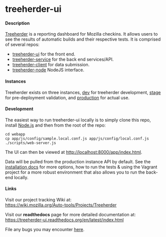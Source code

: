 treeherder-ui
=============

#### Description
[Treeherder](https://treeherder.mozilla.org) is a reporting dashboard for Mozilla checkins. It allows users to see the results of automatic builds and their respective tests. It is comprised of several repos:

* [treeherder-ui](https://github.com/mozilla/treeherder-ui) for the front end.
* [treeherder-service](https://github.com/mozilla/treeherder-service) for the back end services/API.
* [treeherder-client](https://github.com/mozilla/treeherder-client) for data submission.
* [treeherder-node](https://github.com/mozilla/treeherder-node) NodeJS interface.


#### Instances
Treeherder exists on three instances, [dev](http://treeherder-dev.allizom.org) for treeherder development, [stage](https://treeherder.allizom.org) for pre-deployment validation, and [production](https://treeherder.mozilla.org) for actual use.


#### Development
The easiest way to run treeherder-ui locally is to simply clone this repo, install [Node.js](http://nodejs.org/download/) and then from the root of the repo:

```
cd webapp
cp app/js/config/sample.local.conf.js app/js/config/local.conf.js
./scripts/web-server.js
```

The UI can then be viewed at [http://localhost:8000/app/index.html](http://localhost:8000/app/index.html).

Data will be pulled from the production instance API by default. See the [installation docs](https://treeherder-ui.readthedocs.org/en/latest/installation.html) for more options, how to run the tests & using the Vagrant project for a more robust environment that also allows you to run the back-end locally.


#### Links

Visit our project tracking Wiki at:  
https://wiki.mozilla.org/Auto-tools/Projects/Treeherder

Visit our **readthedocs** page for more detailed documentation at:  
https://treeherder-ui.readthedocs.org/en/latest/index.html

File any bugs you may encounter [here](https://bugzilla.mozilla.org/enter_bug.cgi?product=Tree+Management&component=Treeherder).
